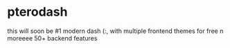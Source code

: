 # pterodash

this will soon be #1 modern dash (:, with multiple frontend themes for free n moreeee
50+ backend features

